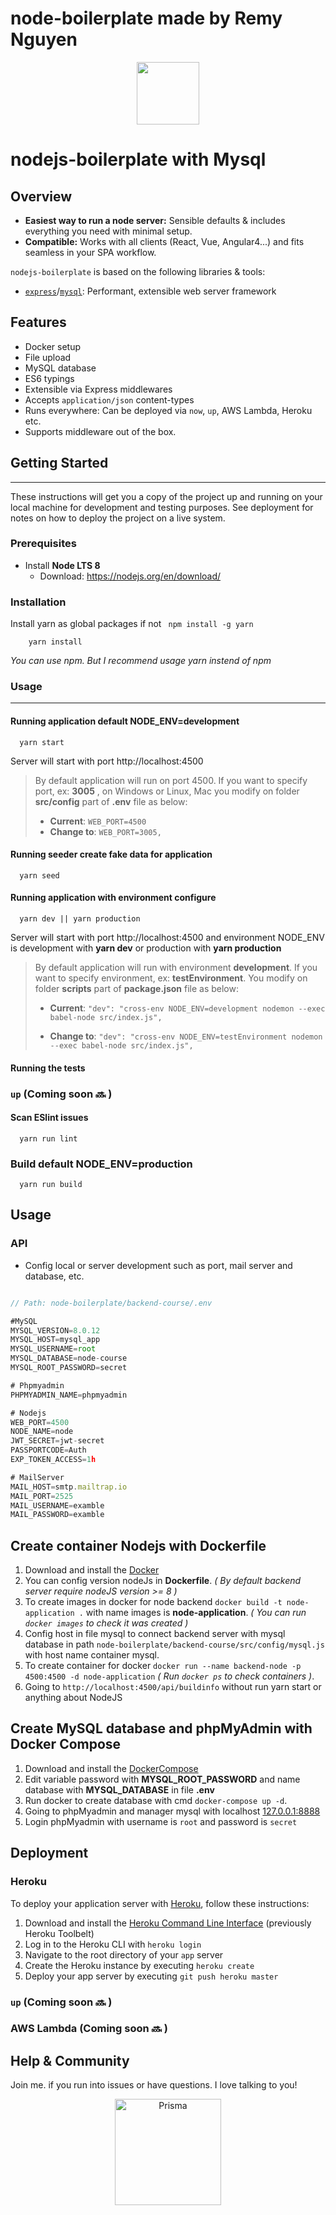 # node-boilerplate made by Remy Nguyen
<p align="center"><img src="https://www.eddisrupt.com/img/nodejs.png" width="100" /></p>

# nodejs-boilerplate with Mysql

## Overview

* **Easiest way to run a node server:** Sensible defaults & includes everything you need with minimal setup.
* **Compatible:** Works with all clients (React, Vue, Angular4...) and fits seamless in your SPA workflow.

`nodejs-boilerplate` is based on the following libraries & tools:

* [`express`](https://github.com/expressjs/express)/[`mysql`](http://docs.sequelizejs.com): Performant, extensible web server framework

## Features

* Docker setup
* File upload
* MySQL database
* ES6 typings
* Extensible via Express middlewares
* Accepts `application/json` content-types
* Runs everywhere: Can be deployed via `now`, `up`, AWS Lambda, Heroku etc.
* Supports middleware out of the box.


## Getting Started
***
These instructions will get you a copy of the project up and running on your local machine for development and testing purposes. See deployment for notes on how to deploy the project on a live system.

### Prerequisites

- Install **Node LTS 8** 
  - Download: https://nodejs.org/en/download/


### Installation

  Install yarn as global packages if not ``` npm install -g yarn```
```
    yarn install
```
*You can use npm. But I recommend usage yarn instend of npm*

### Usage
***

#### Running application default NODE_ENV=development 

```
  yarn start
```

Server will start with port http://localhost:4500

> By default application will run on port 4500. If you want to specify port, ex: **3005** , on Windows or Linux, Mac you modify on folder **src/config** part of **.env** file as
 below:
>  - **Current**: ``` WEB_PORT=4500 ```  
>  - **Change to**: ``` WEB_PORT=3005, ```

#### Running seeder create fake data for application

```
  yarn seed
```

#### Running application with environment configure 

```
  yarn dev || yarn production
```

Server will start with port http://localhost:4500 and environment NODE_ENV is development with **yarn dev** or production with **yarn production**

> By default application will run with environment **development**. If you want to specify environment, ex: **testEnvironment**. You modify on folder **scripts** part of **package.json** file as below:
>  - **Current**: ``` "dev": "cross-env NODE_ENV=development nodemon --exec babel-node src/index.js", ```  
>
>  - **Change to**: ``` "dev": "cross-env NODE_ENV=testEnvironment nodemon --exec babel-node src/index.js", ```

 
    
#### Running the tests

### `up` (Coming soon 🔜 )

#### Scan ESlint issues

```
  yarn run lint
```

### Build default NODE_ENV=production

```
  yarn run build
```


## Usage

### API
* Config local or server development such as port, mail server and database, etc.
```js

// Path: node-boilerplate/backend-course/.env

#MySQL
MYSQL_VERSION=8.0.12
MYSQL_HOST=mysql_app
MYSQL_USERNAME=root
MYSQL_DATABASE=node-course
MYSQL_ROOT_PASSWORD=secret

# Phpmyadmin
PHPMYADMIN_NAME=phpmyadmin

# Nodejs
WEB_PORT=4500
NODE_NAME=node
JWT_SECRET=jwt-secret
PASSPORTCODE=Auth
EXP_TOKEN_ACCESS=1h

# MailServer
MAIL_HOST=smtp.mailtrap.io
MAIL_PORT=2525
MAIL_USERNAME=examble
MAIL_PASSWORD=examble

```
## Create container Nodejs with Dockerfile
1.  Download and install the [Docker](https://docs.docker.com/install/)
2.  You can config version nodeJs in **Dockerfile**. *( By default backend server require nodeJS version >= 8 )*
3.  To create images in docker for node backend `docker build -t node-application .` with name images is **node-application**. *( You can run `docker images` to check it was created )*
4.  Config host in file mysql to connect backend server with mysql database in path `node-boilerplate/backend-course/src/config/mysql.js` with host name container 
mysql. 
5.  To create container for docker `docker run --name backend-node -p 4500:4500 -d node-application` *( Run `docker ps` to check containers )*.
6.  Going to `http://localhost:4500/api/buildinfo` without run yarn start or anything about NodeJS

## Create MySQL database and phpMyAdmin with Docker Compose

1.  Download and install the [DockerCompose](https://docs.docker.com/compose/install/)
2.  Edit variable password with **MYSQL_ROOT_PASSWORD** and name database with **MYSQL_DATABASE** in file **.env**
3.  Run docker to create database with cmd `docker-compose up -d`.
4.  Going to phpMyadmin and manager mysql with localhost [127.0.0.1:8888](http://127.0.0.1:8888/)
5.  Login phpMyadmin with username is `root` and password is `secret`

## Deployment

### Heroku

To deploy your application server with [Heroku](https://heroku.com), follow these instructions:

1.  Download and install the [Heroku Command Line Interface](https://devcenter.heroku.com/articles/heroku-cli#download-and-install) (previously Heroku Toolbelt)
2.  Log in to the Heroku CLI with `heroku login`
3.  Navigate to the root directory of your `app` server
4.  Create the Heroku instance by executing `heroku create`
5.  Deploy your app server by executing `git push heroku master`

### `up` (Coming soon 🔜 )

### AWS Lambda (Coming soon 🔜 )

## Help & Community

Join me. if you run into issues or have questions. I love talking to you!

<p align="center"><a href="https://oss.prisma.io"><img src="https://imgur.com/IMU2ERq.png" alt="Prisma" height="170px"></a></p>
